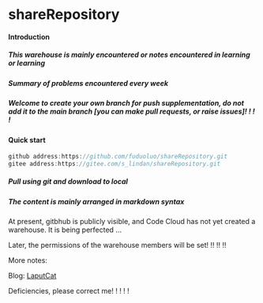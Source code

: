 # shareRepository

#### Introduction

##### This warehouse is mainly encountered or notes encountered in learning or learning

##### Summary of problems encountered every week

##### Welcome to create your own branch for push supplementation, do not add it to the main branch [you can make pull requests, or raise issues]! ! ! !

#### Quick start

```js
github address:https://github.com/fuduoluo/shareRepository.git
gitee address:https://gitee.com/s_lindan/shareRepository.git 
```

##### Pull using git and download to local

##### The content is mainly arranged in markdown syntax

At present, gitbhub is publicly visible, and Code Cloud has not yet created a warehouse. It is being perfected ...

Later, the permissions of the warehouse members will be set! !! !! !!

More notes:

Blog: [LaputCat](https://www.phpcoder.club/)

Deficiencies, please correct me! ! ! ! !
